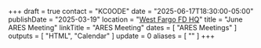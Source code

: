 +++
draft = true
contact = "KC0ODE"
date = "2025-06-17T18:30:00-05:00"
publishDate = "2025-03-19"
location = "[West Fargo FD HQ](/places/west-fargo-fire-department-headquarters/)"
title = "June ARES Meeting"
linkTitle = "ARES Meeting"
dates = [ "ARES Meetings" ]
outputs = [ "HTML", "Calendar" ]
update = 0
aliases = [ "" ]
+++
